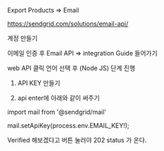 Export Products => Email


https://sendgrid.com/solutions/email-api/


계정 만들기

이메일 인증 후 
Email API => integration Guide 들어가기

web API 클릭
언어 선택 후 (Node JS)
단계 진행

1.  API KEY 만들기

2. api enter에 아래와 같이 써주기

import mail from '@sendgrid/mail'

mail.setApiKey(process.env.EMAIL_KEY!);


Verified 해보겠다고 버튼 눌러야 202 status 가 온다.


